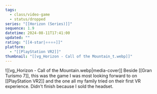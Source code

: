 ```yaml
---
tags:
  - class/video-game
  - status/dropped
series: "[[Horizon (Series)]]"
sequence: 1.9
datetime: 2024-08-11T17:41:00
updated: ""
rating: "[[4-star|⭐️⭐️⭐️⭐️]]"
platform:
  - "[[PlayStation VR2]]"
thumbnail: "[[vg_Horizon - Call of the Mountain_t.webp]]"
---
```

![[vg_Horizon - Call of the Mountain.webp|media-cover]]
Beside [[Gran Turismo 7]], this was the game I was most looking forward to on [[PlayStation VR2]] and the one all my family tried on their first VR experience. Didn't finish because I sold the headset.